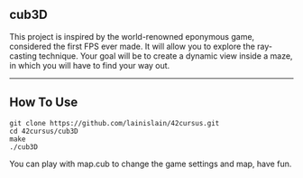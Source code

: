 ## cub3D

This project is inspired by the world-renowned eponymous game, considered the first FPS ever made. It will allow you to explore the ray-casting technique. Your goal will be to create a dynamic view inside a maze, in which you will have to find your way out.

---

## How To Use

```shell
git clone https://github.com/lainislain/42cursus.git
cd 42cursus/cub3D
make
./cub3D
```
You can play with map.cub to change the game settings and map, have fun.